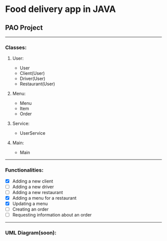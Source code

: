 # Food delivery app in **JAVA**
## PAO Project

---

### Classes:
1. User:
    * User
    * Client(User)
    * Driver(User)
    * Restaurant(User)
    
2. Menu:
    * Menu
    * Item
    * Order
    
3. Service:
    * UserService
    
4. Main:
    * Main
   

---

### Functionalities:

   -[x] Adding a new client
   -[ ] Adding a new driver
   -[ ] Adding a new restaurant
   -[x] Adding a menu for a restaurant
   -[x] Updating a menu
   -[ ] Creating an order
   -[ ] Requesting information about an order

---

### UML Diagram(soon):
